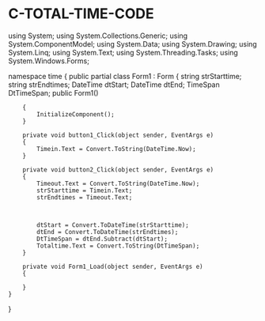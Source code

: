 # C-TOTAL-TIME-CODE

using System;
using System.Collections.Generic;
using System.ComponentModel;
using System.Data;
using System.Drawing;
using System.Linq;
using System.Text;
using System.Threading.Tasks;
using System.Windows.Forms;

namespace time
{
    public partial class Form1 : Form
    {
        string strStarttime;
        string strEndtimes;
        DateTime dtStart;
        DateTime dtEnd;
        TimeSpan DtTimeSpan;
        public Form1()

        {
            InitializeComponent();
        }

        private void button1_Click(object sender, EventArgs e)
        {
            Timein.Text = Convert.ToString(DateTime.Now);
        }

        private void button2_Click(object sender, EventArgs e)
        {
            Timeout.Text = Convert.ToString(DateTime.Now);
            strStarttime = Timein.Text;
            strEndtimes = Timeout.Text;

          

            dtStart = Convert.ToDateTime(strStarttime);
            dtEnd = Convert.ToDateTime(strEndtimes);
            DtTimeSpan = dtEnd.Subtract(dtStart);
            Totaltime.Text = Convert.ToString(DtTimeSpan);
        }

        private void Form1_Load(object sender, EventArgs e)
        {

        }
    }
}
